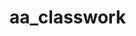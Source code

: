 # aa_classwork




















































































































































































